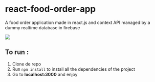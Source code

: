 # react-food-order-app

A food order application made in react.js and context API managed by a dummy realtime database in firebase

![](./demo/demo.gif)

## To run :

1. Clone de repo
2. Run `npm install` to install all the dependencies of the project
3. Go to **localhost:3000** and enjoy
